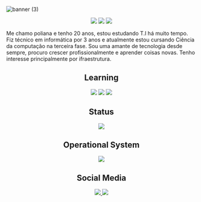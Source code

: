 ![banner (3)](https://github.com/polianasmt/polianasmt/assets/165100641/12714777-e393-4c65-9fbd-896381064ce8)
<p align="center">
 
 <img src="https://badges.pufler.dev/visits/polianasmt/polianasmt"/> 
 <img src="https://badges.pufler.dev/repos/polianasmt"/>
 <img src="https://badges.pufler.dev/commits/monthly/polianasmt" />

</p>

<p align="left"> 
 Me chamo poliana e tenho 20 anos, estou estudando T.I há muito tempo.  
 Fiz técnico em informática 
 por 3 anos e atualmente estou cursando  Ciência da computação na terceira fase.
 Sou uma amante de tecnologia desde sempre, procuro crescer profissionalmente e aprender coisas novas.
  Tenho interesse principalmente por ifraestrutura.
</p>

<h2 align="center">Learning</h2>
 
<p align="center">
 
 <img src="https://img.shields.io/badge/python-131c46?style=for-the-badge&logo=python&logoColor=fff"/>
 <img src="https://img.shields.io/badge/C-131c46?style=for-the-badge&logo=c&logoColor=white"/>
 <img src="https://img.shields.io/badge/GIT-131c46?style=for-the-badge&logo=git&logoColor=white"/>

</p>

<h2 align="center">Status</h2>

<p align="center">
 
 <img src="https://github-readme-stats-git-masterrstaa-rickstaa.vercel.app/api/top-langs/?username=polianasmt&layout=compact&bg_color=131c46&border_color=30A3DC&title_color=fff&text_color=fff"/>

</p>


<h2 align="center">Operational System</h2>

<p align="center">
 
 <img src="https://img.shields.io/badge/Windows-131c46?style=for-the-badge&logo=windows&logoColor=fff"/>

</p>


<h2 align="center">Social Media</h2>

<p align="center">
<a href="https://www.instagram.com/natorishige_/?next=%2F/">
 <img src="https://img.shields.io/badge/Instagram-131c46?style=for-the-badge&logo=instagram&logoColor=fff)](https://www.instagram.com/natorishige_/?next=%2F"/>
</a>
 
 <a href="https://www.linkedin.com/in/poliana-santos-miranda-52579a22b/?trk=opento_sprofile_details">
 <img src="https://img.shields.io/badge/LinkedIn-131c46?style=for-the-badge&logo=linkedin&logoColor=fff)](www.linkedin.com/in/poliana-santos-miranda-52579a22b"/>
  
</a>
</p>


